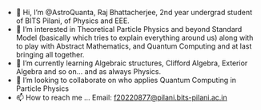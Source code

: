 - 👋 Hi, I’m @AstroQuanta, Raj Bhattacherjee, 2nd year undergrad student of BITS Pilani, of Physics and EEE.
- 👀 I’m interested in Theoretical Particle Physics and beyond Standard Model (basically which tries to explain everything around us) along with to play with Abstract Mathematics, and Quantum Computing and at last bringing all together.
- 🌱 I’m currently learning Algebraic structures, Clifford Algebra, Exterior Algebra and so on... and as always Physics.
- 💞️ I’m looking to collaborate on who applies Quantum Computing in Particle Physics
- 📫 How to reach me ... Email: f20220877@pilani.bits-pilani.ac.in

<!---
AstroQuanta/AstroQuanta is a ✨ special ✨ repository because its `README.md` (this file) appears on your GitHub profile.
You can click the Preview link to take a look at your changes.
--->
